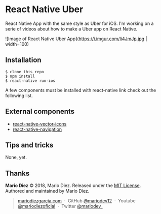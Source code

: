 # React Native Uber

React Native App with the same style as Uber for iOS. I'm working on a serie of videos about how to make a Uber app on React Native.

![Image of React Native Uber App](https://i.imgur.com/Ii4JmJp.jpg | width=100)

Installation
------------

    $ clone this repo
    $ npm install
    $ react-native run-ios

A few components must be installed with react-native link check out the following list.

External components
------------

* [react-native-vector-icons](https://github.com/oblador/react-native-vector-icons)
* [react-native-navigation](https://github.com/wix/react-native-navigation)


Tips and tricks
---------------

None, yet.

Thanks
------

**Mario Diez** © 2018, Mario Diez. Released under the [MIT License].<br>
Authored and maintained by Mario Diez.

> [mariodiezgarcia.com](http://www.mariodiezgarcia.com) &nbsp;&middot;&nbsp;
> GitHub [@mariodev12](https://github.com/mariodev12) &nbsp;&middot;&nbsp;
> Youtube [@mariodiezoficial](https://www.youtube.com/channel/UCisGMoxaVxJMcbio2FBHORg) &nbsp;&middot;&nbsp;
> Twitter [@mariodev_](https://twitter.com/mariodev_)

[MIT License]: http://mit-license.org/
